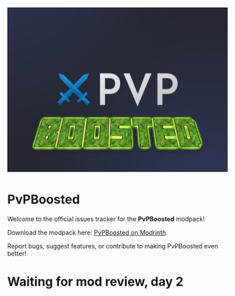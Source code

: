 # ![PvPBoosted Monorepo Cover](/icon.png)

# PvPBoosted

Welcome to the official issues tracker for the **PvPBoosted** modpack!  

Download the modpack here: [PvPBoosted on Modrinth](https://modrinth.com/project/pvpboosted/).  

Report bugs, suggest features, or contribute to making PvPBoosted even better!

# Waiting for mod review, day 2
